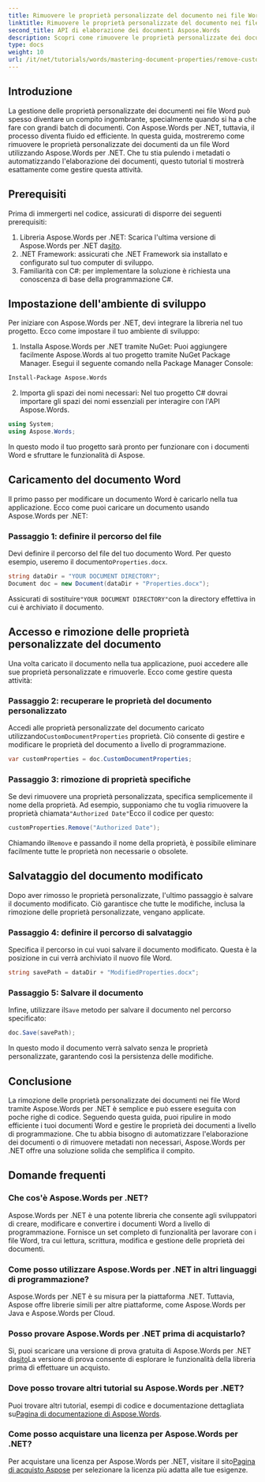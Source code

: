```yaml
---
title: Rimuovere le proprietà personalizzate del documento nei file Word
linktitle: Rimuovere le proprietà personalizzate del documento nei file Word
second_title: API di elaborazione dei documenti Aspose.Words
description: Scopri come rimuovere le proprietà personalizzate dei documenti dai file Word usando Aspose.Words per .NET. Questa guida dettagliata fornisce istruzioni passo dopo passo per ripulire in modo efficiente i metadati dei documenti, risparmiando tempo nella gestione e nell'automazione dei documenti.
type: docs
weight: 10
url: /it/net/tutorials/words/mastering-document-properties/remove-custom-document-properties-in-word-files/
---
```

## Introduzione

La gestione delle proprietà personalizzate dei documenti nei file Word può spesso diventare un compito ingombrante, specialmente quando si ha a che fare con grandi batch di documenti. Con Aspose.Words per .NET, tuttavia, il processo diventa fluido ed efficiente. In questa guida, mostreremo come rimuovere le proprietà personalizzate dei documenti da un file Word utilizzando Aspose.Words per .NET. Che tu stia pulendo i metadati o automatizzando l'elaborazione dei documenti, questo tutorial ti mostrerà esattamente come gestire questa attività.

## Prerequisiti

Prima di immergerti nel codice, assicurati di disporre dei seguenti prerequisiti:

1.  Libreria Aspose.Words per .NET: Scarica l'ultima versione di Aspose.Words per .NET da[sito](https://releases.aspose.com/words/net/).
2. .NET Framework: assicurati che .NET Framework sia installato e configurato sul tuo computer di sviluppo.
3. Familiarità con C#: per implementare la soluzione è richiesta una conoscenza di base della programmazione C#.

## Impostazione dell'ambiente di sviluppo

Per iniziare con Aspose.Words per .NET, devi integrare la libreria nel tuo progetto. Ecco come impostare il tuo ambiente di sviluppo:

1. Installa Aspose.Words per .NET tramite NuGet:
   Puoi aggiungere facilmente Aspose.Words al tuo progetto tramite NuGet Package Manager. Esegui il seguente comando nella Package Manager Console:

```bash
Install-Package Aspose.Words
```

2. Importa gli spazi dei nomi necessari:
   Nel tuo progetto C# dovrai importare gli spazi dei nomi essenziali per interagire con l'API Aspose.Words.
   
```csharp
using System;
using Aspose.Words;
```

In questo modo il tuo progetto sarà pronto per funzionare con i documenti Word e sfruttare le funzionalità di Aspose.

## Caricamento del documento Word

Il primo passo per modificare un documento Word è caricarlo nella tua applicazione. Ecco come puoi caricare un documento usando Aspose.Words per .NET:

### Passaggio 1: definire il percorso del file

 Devi definire il percorso del file del tuo documento Word. Per questo esempio, useremo il documento`Properties.docx`.

```csharp
string dataDir = "YOUR DOCUMENT DIRECTORY";
Document doc = new Document(dataDir + "Properties.docx");
```

 Assicurati di sostituire`"YOUR DOCUMENT DIRECTORY"`con la directory effettiva in cui è archiviato il documento.

## Accesso e rimozione delle proprietà personalizzate del documento

Una volta caricato il documento nella tua applicazione, puoi accedere alle sue proprietà personalizzate e rimuoverle. Ecco come gestire questa attività:

### Passaggio 2: recuperare le proprietà del documento personalizzato

 Accedi alle proprietà personalizzate del documento caricato utilizzando`CustomDocumentProperties` proprietà. Ciò consente di gestire e modificare le proprietà del documento a livello di programmazione.

```csharp
var customProperties = doc.CustomDocumentProperties;
```

### Passaggio 3: rimozione di proprietà specifiche

 Se devi rimuovere una proprietà personalizzata, specifica semplicemente il nome della proprietà. Ad esempio, supponiamo che tu voglia rimuovere la proprietà chiamata`"Authorized Date"`Ecco il codice per questo:

```csharp
customProperties.Remove("Authorized Date");
```

 Chiamando il`Remove` e passando il nome della proprietà, è possibile eliminare facilmente tutte le proprietà non necessarie o obsolete.

## Salvataggio del documento modificato

Dopo aver rimosso le proprietà personalizzate, l'ultimo passaggio è salvare il documento modificato. Ciò garantisce che tutte le modifiche, inclusa la rimozione delle proprietà personalizzate, vengano applicate.

### Passaggio 4: definire il percorso di salvataggio

Specifica il percorso in cui vuoi salvare il documento modificato. Questa è la posizione in cui verrà archiviato il nuovo file Word.

```csharp
string savePath = dataDir + "ModifiedProperties.docx";
```

### Passaggio 5: Salvare il documento

 Infine, utilizzare il`Save` metodo per salvare il documento nel percorso specificato:

```csharp
doc.Save(savePath);
```

In questo modo il documento verrà salvato senza le proprietà personalizzate, garantendo così la persistenza delle modifiche.

## Conclusione

La rimozione delle proprietà personalizzate dei documenti nei file Word tramite Aspose.Words per .NET è semplice e può essere eseguita con poche righe di codice. Seguendo questa guida, puoi ripulire in modo efficiente i tuoi documenti Word e gestire le proprietà dei documenti a livello di programmazione. Che tu abbia bisogno di automatizzare l'elaborazione dei documenti o di rimuovere metadati non necessari, Aspose.Words per .NET offre una soluzione solida che semplifica il compito.

## Domande frequenti

### Che cos'è Aspose.Words per .NET?

Aspose.Words per .NET è una potente libreria che consente agli sviluppatori di creare, modificare e convertire i documenti Word a livello di programmazione. Fornisce un set completo di funzionalità per lavorare con i file Word, tra cui lettura, scrittura, modifica e gestione delle proprietà dei documenti.

### Come posso utilizzare Aspose.Words per .NET in altri linguaggi di programmazione?

Aspose.Words per .NET è su misura per la piattaforma .NET. Tuttavia, Aspose offre librerie simili per altre piattaforme, come Aspose.Words per Java e Aspose.Words per Cloud.

### Posso provare Aspose.Words per .NET prima di acquistarlo?

 Sì, puoi scaricare una versione di prova gratuita di Aspose.Words per .NET da[sito](https://releases.aspose.com/)La versione di prova consente di esplorare le funzionalità della libreria prima di effettuare un acquisto.

### Dove posso trovare altri tutorial su Aspose.Words per .NET?

 Puoi trovare altri tutorial, esempi di codice e documentazione dettagliata su[Pagina di documentazione di Aspose.Words](https://reference.aspose.com/words/net/).

### Come posso acquistare una licenza per Aspose.Words per .NET?

Per acquistare una licenza per Aspose.Words per .NET, visitare il sito[Pagina di acquisto Aspose](https://purchase.aspose.com/buy) per selezionare la licenza più adatta alle tue esigenze.